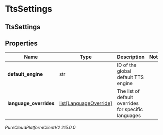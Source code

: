 # TtsSettings

## TtsSettings

## Properties

|Name | Type | Description | Notes|
|------------ | ------------- | ------------- | -------------|
| **default_engine** | str | ID of the global default TTS engine | |
| **language_overrides** | [list[LanguageOverride]](LanguageOverride) | The list of default overrides for specific languages | |



_PureCloudPlatformClientV2 215.0.0_
